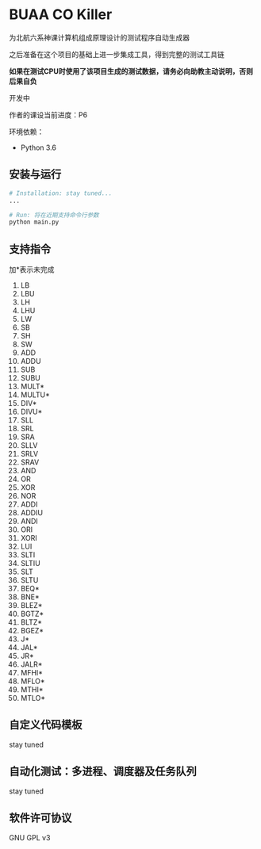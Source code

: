 # BUAA CO Killer

为北航六系神课计算机组成原理设计的测试程序自动生成器

之后准备在这个项目的基础上进一步集成工具，得到完整的测试工具链

**如果在测试CPU时使用了该项目生成的测试数据，请务必向助教主动说明，否则后果自负**

开发中

作者的课设当前进度：P6

环境依赖：
- Python 3.6


## 安装与运行

```bash
# Installation: stay tuned...
...

# Run: 将在近期支持命令行参数
python main.py
```

## 支持指令

加*表示未完成

1.	LB
2.	LBU
3.	LH
4.	LHU
5.	LW
6.	SB
7.	SH
8.	SW
9.	ADD
10.	ADDU
11.	SUB
12.	SUBU
13.	MULT*
14.	MULTU*
15.	DIV*
16.	DIVU*
17.	SLL
18.	SRL
19.	SRA
20.	SLLV
21.	SRLV
22.	SRAV
23.	AND
24.	OR
25.	XOR
26.	NOR
27.	ADDI
28.	ADDIU
29.	ANDI
30.	ORI
31.	XORI
32.	LUI
33.	SLTI
34.	SLTIU
35.	SLT
36.	SLTU
37.	BEQ*
38.	BNE*
39.	BLEZ*
40.	BGTZ*
41.	BLTZ*
42.	BGEZ*
43.	J*
44.	JAL*
45.	JR*
46.	JALR*
47.	MFHI*
48.	MFLO*
49.	MTHI*
50.	MTLO*

## 自定义代码模板

stay tuned

## 自动化测试：多进程、调度器及任务队列

stay tuned

## 软件许可协议

GNU GPL v3